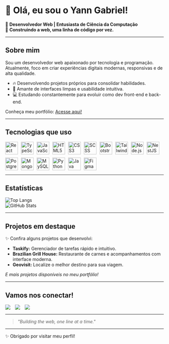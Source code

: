 # 👋 Olá, eu sou o Yann Gabriel!

🎯 **Desenvolvedor Web | Entusiasta de Ciência da Computação**  
🚀 **Construindo a web, uma linha de código por vez.**

---

## Sobre mim

Sou um desenvolvedor web apaixonado por tecnologia e programação.  
Atualmente, foco em criar experiências digitais modernas, responsivas e de alta qualidade.

- 🔥 Desenvolvendo projetos próprios para consolidar habilidades.
- 🎨 Amante de interfaces limpas e usabilidade intuitiva.
- 💻 Estudando constantemente para evoluir como dev front-end e back-end.

Conheça meu portfólio: [Acesse aqui!](https://portfolio-yanngabriels-projects.vercel.app/)

---

## Tecnologias que uso

<div style="display: flex; flex-wrap: wrap; gap: 10px; align-items: center;">
  <img src="https://cdn.jsdelivr.net/gh/devicons/devicon/icons/react/react-original.svg" width="40" height="40" alt="React" />
  <img src="https://cdn.jsdelivr.net/gh/devicons/devicon/icons/typescript/typescript-original.svg" width="40" height="40" alt="TypeScript" />
  <img src="https://cdn.jsdelivr.net/gh/devicons/devicon/icons/javascript/javascript-original.svg" width="40" height="40" alt="JavaScript" />
  <img src="https://cdn.jsdelivr.net/gh/devicons/devicon/icons/html5/html5-original.svg" width="40" height="40" alt="HTML5" />
  <img src="https://cdn.jsdelivr.net/gh/devicons/devicon/icons/css3/css3-original.svg" width="40" height="40" alt="CSS3" />
  <img src="https://cdn.jsdelivr.net/gh/devicons/devicon/icons/sass/sass-original.svg" width="40" height="40" alt="SCSS" />
  <img src="https://cdn.jsdelivr.net/gh/devicons/devicon/icons/bootstrap/bootstrap-original.svg" width="40" height="40" alt="Bootstrap" />
  <img src="https://cdn.jsdelivr.net/gh/devicons/devicon/icons/tailwindcss/tailwindcss-original.svg" width="40" height="40" alt="TailwindCSS" />
  <img src="https://cdn.jsdelivr.net/gh/devicons/devicon/icons/nodejs/nodejs-original.svg" width="40" height="40" alt="Node.js" />
  <img src="https://cdn.jsdelivr.net/gh/devicons/devicon/icons/nestjs/nestjs-plain.svg" width="40" height="40" alt="NestJS" />
  <img src="https://cdn.jsdelivr.net/gh/devicons/devicon/icons/postgresql/postgresql-original.svg" width="40" height="40" alt="PostgreSQL" />
  <img src="https://cdn.jsdelivr.net/gh/devicons/devicon/icons/mongodb/mongodb-original.svg" width="40" height="40" alt="MongoDB" />
  <img src="https://cdn.jsdelivr.net/gh/devicons/devicon/icons/mysql/mysql-original.svg" width="40" height="40" alt="MySQL" />
  <img src="https://cdn.jsdelivr.net/gh/devicons/devicon/icons/python/python-original.svg" width="40" height="40" alt="Python" />
  <img src="https://cdn.jsdelivr.net/gh/devicons/devicon/icons/java/java-original.svg" width="40" height="40" alt="Java" />
  <img src="https://cdn.jsdelivr.net/gh/devicons/devicon/icons/figma/figma-original.svg" width="40" height="40" alt="Figma" />
</div>

---

## Estatísticas

![Top Langs](https://github-readme-stats.vercel.app/api/top-langs/?username=YannGabriel&layout=compact&theme=radical)  
![GitHub Stats](https://github-readme-stats.vercel.app/api?username=YannGabriel&show_icons=true&theme=radical)

---

## Projetos em destaque

✨ Confira alguns projetos que desenvolvi:

- **Taskify:** Gerenciador de tarefas rápido e intuitivo.  
- **Brazilian Grill House:** Restaurante de carnes e acompanhamentos com interface moderna.  
- **Geovisit:** Localize o melhor destino para sua viagem.

_E mais projetos disponíveis no meu portfólio!_

---

## Vamos nos conectar!

<div style="display: flex; gap: 15px; align-items: center;">
  <a href="https://www.linkedin.com/in/yann-gabriel-dev/" target="_blank"><img src="https://img.shields.io/badge/LinkedIn-%230077B5.svg?style=for-the-badge&logo=linkedin&logoColor=white" /></a>
  <a href="https://github.com/YannGabriel" target="_blank"><img src="https://img.shields.io/badge/GitHub-%2312100E.svg?style=for-the-badge&logo=github&logoColor=white" /></a>
  <a href="https://portfolio-yanngabriels-projects.vercel.app/" target="_blank"><img src="https://img.shields.io/badge/Portfólio-%23F7DF1E.svg?style=for-the-badge&logo=website&logoColor=black" /></a>
</div>

---

> _"Building the web, one line at a time."_

---

✨ Obrigado por visitar meu perfil!
